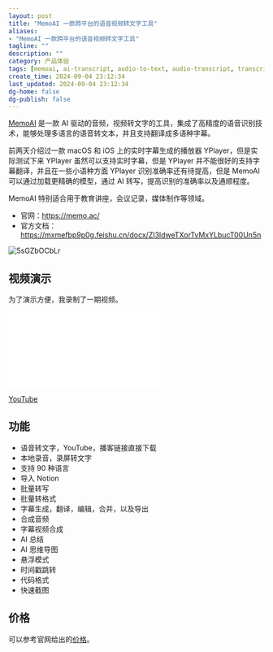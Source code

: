 ```yaml
---
layout: post
title: "MemoAI 一款跨平台的语音视频转文字工具"
aliases:
- "MemoAI 一款跨平台的语音视频转文字工具"
tagline: ""
description: ""
category: 产品体验
tags: [memoai, ai-transcript, audio-to-text, audio-transcript, transcript, subtitle, language-learning]
create_time: 2024-09-04 23:12:34
last_updated: 2024-09-04 23:12:34
dg-home: false
dg-publish: false
---
```


[MemoAI](https://github.com/Makememo/MemoAI) 是一款 AI 驱动的音频，视频转文字的工具，集成了高精度的语音识别技术，能够处理多语言的语音转文本，并且支持翻译成多语种字幕。

前两天介绍过一款 macOS 和 iOS 上的实时字幕生成的播放器 YPlayer，但是实际测试下来 YPlayer 虽然可以支持实时字幕，但是 YPlayer 并不能很好的支持字幕翻译，并且在一些小语种方面 YPlayer 识别准确率还有待提高，但是 MemoAI 可以通过加载更精确的模型，通过 AI 转写，提高识别的准确率以及通顺程度。

MemoAI 特别适合用于教育讲座，会议记录，媒体制作等领域。

- 官网：<https://memo.ac/>
- 官方文档：<https://mxmefbp9p0g.feishu.cn/docx/ZI3ldweTXorTvMxYLbucT00Un5n>

![5sGZbOCbLr](https://pic.einverne.info/images/5sGZbOCbLr.png)

## 视频演示
为了演示方便，我录制了一期视频。

<iframe src="//player.bilibili.com/player.html?isOutside=true&aid=113082563101475&bvid=BV1YjpTeREGs&cid=25743984325&p=1" scrolling="no" border="0" frameborder="no" framespacing="0" allowfullscreen="true"></iframe>

[YouTube](https://youtu.be/NnA8cmu5qT8)

## 功能

- 语音转文字，YouTube，播客链接直接下载
- 本地录音，录屏转文字
- 支持 90 种语言
- 导入 Notion
- 批量转写
- 批量转格式
- 字幕生成，翻译，编辑，合并，以及导出
- 合成音频
- 字幕视频合成
- AI 总结
- AI 思维导图
- 悬浮模式
- 时间戳跳转
- 代码格式
- 快速截图

## 价格

可以参考官网给出的[价格](https://memo.ac/zh/pricing)。
